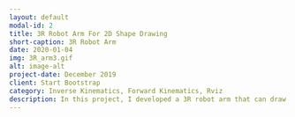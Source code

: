 ```yaml
---
layout: default
modal-id: 2
title: 3R Robot Arm For 2D Shape Drawing
short-caption: 3R Robot Arm
date: 2020-01-04
img: 3R_arm3.gif
alt: image-alt
project-date: December 2019
client: Start Bootstrap
category: Inverse Kinematics, Forward Kinematics, Rviz
description: In this project, I developed a 3R robot arm that can draw any shape within its workspace, for example a <a href="http://mathworld.wolfram.com/HeartCurve.html">heart curve</a>. As part of the project, I implemented <a href="https://en.wikipedia.org/wiki/Newton%27s_method">Newton-Raphson inverse kinematics algorithm</a> to solve for all joint angles given a marker position at a given time. Other simple continuous shapes, for example a line, a square, can be drawn too. <br><br> For more details, check out my <a href="https://github.com/RicoJia/Robot_Arm_Simulations"> Github Repo</a>.<br> Also, don't forget to check out a live demo of this project on my Youtube Channel <br><br><iframe width="560" height="315" src="https://www.youtube.com/embed/TwYZKQe96Wo" frameborder="0" allow="accelerometer; autoplay; encrypted-media; gyroscope; picture-in-picture" allowfullscreen></iframe>
---
```


